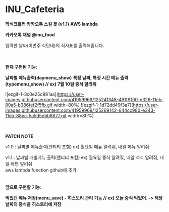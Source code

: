 # INU_Cafeteria

**학식크롤러 카카오톡 스킬 봇 (v1.1)**
**AWS lambda**

**카카오톡 채널 @inu_food**


입력한 날짜(이번주 식단내)의 식사표를 출력해줍니다.<br><br><br>



**현재 구현된 기능**:

**날짜별 메뉴출력(daymenu_show)** **특정 날짜, 특정 시간 메뉴 출력(typemenu_show) // ex) 7월 10일 중식 알려줘**

![ezgif-1-3c0e25c981aa](https://user-images.githubusercontent.com/41959969/125241348-491f9100-e326-11eb-80a5-b386fef2f5fb.gif width=80%) ![ezgif-1-1d72dd49f3a7](https://user-images.githubusercontent.com/41959969/125269142-644cc980-e343-11eb-88ec-5a5d5d5b8677.gif width=80%)
 <br><br><br>
 
 **PATCH NOTE**
 
v1.0 : 날짜별 메뉴출력(엔티티 포함) ex) 월요일 메뉴 알려줘, 내일 메뉴 알려줘

v1.1 : 날짜별 개별메뉴 출력(엔티티 포함) ex) 월요일 중식 알려줘, 내일 석식 알려줘, 내일 라면 알려줘
       <br>aws lambda function github에 추가
<br><br><br>
**앞으로 구현할 기능**:

**먹었던 메뉴 저장(menu_save) - 히스토리 관리 기능 // ex) 오늘 중식 먹었어. -> 해당 날짜의 중식을 히스토리에 저장**



